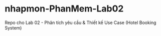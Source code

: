 # nhapmon-PhanMem-Lab02
Repo cho Lab 02 - Phân tích yêu cầu &amp; Thiết kế Use Case (Hotel Booking System)

